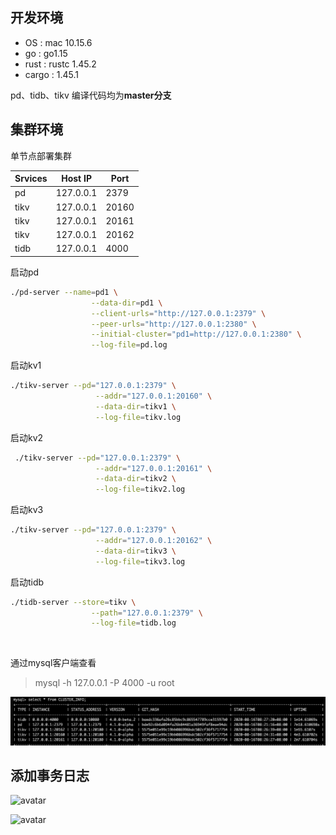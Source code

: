 ## 开发环境 
- OS : mac 10.15.6
- go : go1.15
- rust : rustc 1.45.2 
- cargo : 1.45.1

pd、tidb、tikv 编译代码均为**master分支**


## 集群环境

单节点部署集群


| Srvices |Host IP  | Port |
| --- | --- | --- |
| pd | 127.0.0.1 | 2379 |
| tikv | 127.0.0.1 | 20160 |
| tikv | 127.0.0.1 | 20161 |
| tikv | 127.0.0.1 | 20162 |
| tidb | 127.0.0.1 | 4000 |



启动pd

```bash
./pd-server --name=pd1 \
                  --data-dir=pd1 \
                  --client-urls="http://127.0.0.1:2379" \
                  --peer-urls="http://127.0.0.1:2380" \
                  --initial-cluster="pd1=http://127.0.0.1:2380" \
                  --log-file=pd.log
```


启动kv1

```bash
./tikv-server --pd="127.0.0.1:2379" \
                   --addr="127.0.0.1:20160" \
                   --data-dir=tikv1 \
                   --log-file=tikv.log
```

启动kv2
```bash
 ./tikv-server --pd="127.0.0.1:2379" \
                   --addr="127.0.0.1:20161" \
                   --data-dir=tikv2 \
                   --log-file=tikv2.log
```


启动kv3

```bash
./tikv-server --pd="127.0.0.1:2379" \
                   --addr="127.0.0.1:20162" \
                   --data-dir=tikv3 \
                   --log-file=tikv3.log
```

 启动tidb

 ```bash
./tidb-server --store=tikv \
                   --path="127.0.0.1:2379" \
                   --log-file=tidb.log

 ```

​                  

通过mysql客户端查看
>mysql -h 127.0.0.1 -P 4000 -u root

![avatar](https://github.com/jingdq/High-Performance-TiDB-HomeWork/blob/master/week1/High%20Performance%20TiDB%20HomeWork1.resources/B949F53A-0792-4420-A4CF-F13C298236B8.png?raw=true)

## 添加事务日志

![avatar](pic/376433C3-7FBD-4FCF-BAD5-02B68FC56305-20200816103222459.png)


![avatar](pic/41D3DFEC-AE74-4ED6-B115-1AF7B3398226.png)

 


